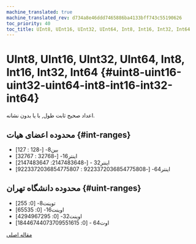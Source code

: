 ```yaml
---
machine_translated: true
machine_translated_rev: d734a8e46ddd7465886ba4133bff743c55190626
toc_priority: 40
toc_title: UInt8, UInt16, UInt32, UInt64, Int8, Int16, Int32, Int64
---
```


# UInt8, UInt16, UInt32, UInt64, Int8, Int16, Int32, Int64 {#uint8-uint16-uint32-uint64-int8-int16-int32-int64}

اعداد صحیح ثابت طول, با یا بدون نشانه.

## محدوده اعضای هیات {#int-ranges}

-   بین8- \[-128 : 127\]
-   اینتر16- \[-32768 : 32767\]
-   اینتر32 - \[-2147483648: 2147483647\]
-   اینتر64- \[-9223372036854775808 : 9223372036854775807\]

## محدوده دانشگاه تهران {#uint-ranges}

-   توینت8- \[0: 255\]
-   اوینت16- \[0: 65535\]
-   اوینت32- \[0: 4294967295\]
-   اوت64 - \[0: 18446744073709551615\]

[مقاله اصلی](https://clickhouse.tech/docs/en/data_types/int_uint/) <!--hide-->

